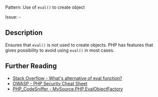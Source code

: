 Pattern: Use of `eval()` to create object

Issue: -

## Description

Ensures that `eval()` is not used to create objects. PHP has features that gives possibility to avoid using `eval()` in most cases.

## Further Reading

* [Stack Overflow - What's alternative of eval function?](https://stackoverflow.com/questions/10671602/whats-alternative-of-eval-function)
* [OWASP - PHP Security Cheat Sheet](https://www.owasp.org/index.php/PHP_Security_Cheat_Sheet#Code_Injection)
* [PHP_CodeSniffer - MySource.PHP.EvalObjectFactory](https://github.com/squizlabs/PHP_CodeSniffer/blob/master/src/Standards/MySource/Sniffs/PHP/EvalObjectFactorySniff.php)